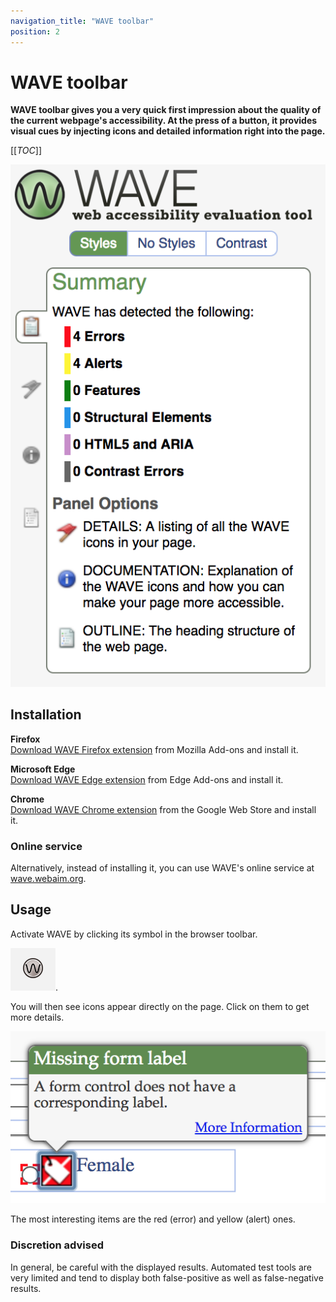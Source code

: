 ```yaml
---
navigation_title: "WAVE toolbar"
position: 2
---
```


# WAVE toolbar

**WAVE toolbar gives you a very quick first impression about the quality of the current webpage's accessibility. At the press of a button, it provides visual cues by injecting icons and detailed information right into the page.**

[[_TOC_]]

![WAVE toolbar](_media/wave-toolbar.png)

## Installation

**Firefox**<br>
[Download WAVE Firefox extension](https://addons.mozilla.org/en/firefox/addon/wave-accessibility-tool/) from Mozilla Add-ons and install it.

**Microsoft Edge**<br>
[Download WAVE Edge extension](https://microsoftedge.microsoft.com/addons/detail/wave-evaluation-tool/khapceneeednkiopkkbgkibbdoajpkoj) from Edge Add-ons and install it.

**Chrome**<br>
[Download WAVE Chrome extension](https://chromewebstore.google.com/detail/wave-evaluation-tool/jbbplnpkjmmeebjpijfedlgcdilocofh) from the Google Web Store and install it.

### Online service

Alternatively, instead of installing it, you can use WAVE's online service at [wave.webaim.org](https://wave.webaim.org/).

## Usage

Activate WAVE by clicking its symbol in the browser toolbar.

![WAVE toolbar browser icon](_media/wave-toolbar-browser-icon.png).

You will then see icons appear directly on the page. Click on them to get more details.

![An error icon](_media/an-error-icon.png)

The most interesting items are the red (error) and yellow (alert) ones.

### Discretion advised

In general, be careful with the displayed results. Automated test tools are very limited and tend to display both false-positive as well as false-negative results.
